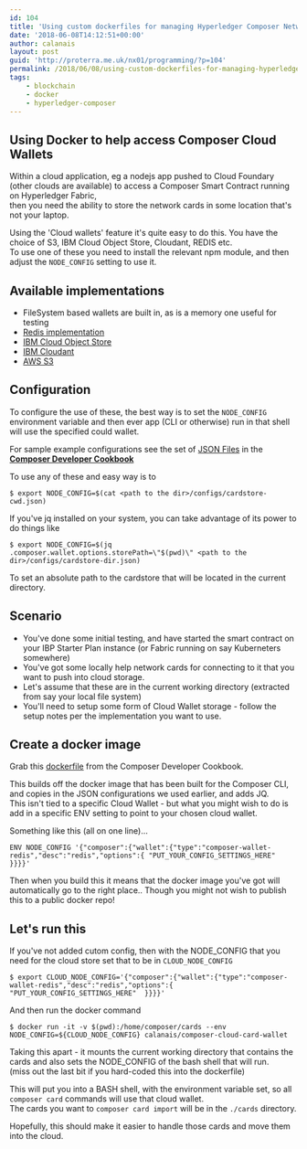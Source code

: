 ```yaml
---
id: 104
title: 'Using custom dockerfiles for managing Hyperledger Composer Network Cards'
date: '2018-06-08T14:12:51+00:00'
author: calanais
layout: post
guid: 'http://proterra.me.uk/nx01/programming/?p=104'
permalink: /2018/06/08/using-custom-dockerfiles-for-managing-hyperledger-composer-network-cards/
tags:
    - blockchain
    - docker
    - hyperledger-composer
---
```


## Using Docker to help access Composer Cloud Wallets

Within a cloud application, eg a nodejs app pushed to Cloud Foundary (other clouds are available) to access a Composer Smart Contract running on Hyperledger Fabric,  
then you need the ability to store the network cards in some location that's not your laptop.

Using the 'Cloud wallets' feature it's quite easy to do this. You have the choice of S3, IBM Cloud Object Store, Cloudant, REDIS etc.  
To use one of these you need to install the relevant npm module, and then adjust the `NODE_CONFIG` setting to use it.

## Available implementations

- FileSystem based wallets are built in, as is a memory one useful for testing
- [Redis implementation](https://github.com/hyperledger/composer-tools/tree/master/packages/composer-wallet-redis)
- [IBM Cloud Object Store](https://github.com/ampretia/composer-wallet-ibmcos)
- [IBM Cloudant](https://github.com/ampretia/composer-wallet-cloudant)
- [AWS S3](https://github.com/Pop-Code/composer-wallet-s3)

## Configuration

To configure the use of these, the best way is to set the `NODE_CONFIG` environment variable and then ever app (CLI or otherwise) run in that shell will use the specified could wallet.

For sample example configurations see the set of [JSON Files](https://github.com/ampretia/composer-developer-cookbook/tree/master/configs) in the [**Composer Developer Cookbook**](https://github.com/ampretia/composer-developer-cookbook/)

To use any of these and easy way is to

```
$ export NODE_CONFIG=$(cat <path to the dir>/configs/cardstore-cwd.json)

```

If you've jq installed on your system, you can take advantage of its power to do things like

```
$ export NODE_CONFIG=$(jq .composer.wallet.options.storePath=\"$(pwd)\" <path to the dir>/configs/cardstore-dir.json)

```

To set an absolute path to the cardstore that will be located in the current directory.

## Scenario

- You've done some initial testing, and have started the smart contract on your IBP Starter Plan instance (or Fabric running on say Kuberneters somewhere)
- You've got some locally help network cards for connecting to it that you want to push into cloud storage.
- Let's assume that these are in the current working directory (extracted from say your local file system)
- You'll need to setup some form of Cloud Wallet storage - follow the setup notes per the implementation you want to use.

## Create a docker image

Grab this [dockerfile](https://github.com/ampretia/composer-developer-cookbook/tree/master/docker-containers/StarterKit-ComposerCLI) from the Composer Developer Cookbook.

This builds off the docker image that has been built for the Composer CLI, and copies in the JSON configurations we used earlier, and adds JQ.  
This isn't tied to a specific Cloud Wallet - but what you might wish to do is add in a specific ENV setting to point to your chosen cloud wallet.

Something like this (all on one line)...

```
ENV NODE_CONFIG '{"composer":{"wallet":{"type":"composer-wallet-redis","desc":"redis","options":{ "PUT_YOUR_CONFIG_SETTINGS_HERE"  }}}}'

```

Then when you build this it means that the docker image you've got will automatically go to the right place.. Though you might not wish to publish this to a public docker repo!

## Let's run this

If you've not added cutom config, then with the NODE\_CONFIG that you need for the cloud store set that to be in `CLOUD_NODE_CONFIG`

```
$ export CLOUD_NODE_CONFIG='{"composer":{"wallet":{"type":"composer-wallet-redis","desc":"redis","options":{ "PUT_YOUR_CONFIG_SETTINGS_HERE"  }}}}'

```

And then run the docker command

```
$ docker run -it -v $(pwd):/home/composer/cards --env NODE_CONFIG=${CLOUD_NODE_CONFIG} calanais/composer-cloud-card-wallet

```

Taking this apart - it mounts the current working directory that contains the cards and also sets the NODE\_CONFIG of the bash shell that will run.  
(miss out the last bit if you hard-coded this into the dockerfile)

This will put you into a BASH shell, with the environment variable set, so all `composer card` commands will use that cloud wallet.  
The cards you want to `composer card import` will be in the `./cards` directory.

Hopefully, this should make it easier to handle those cards and move them into the cloud.
